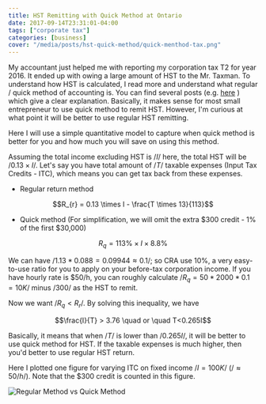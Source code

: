 ```yaml
---
title: HST Remitting with Quick Method at Ontario
date: 2017-09-14T23:31:01-04:00
tags: ["corporate tax"]
categories: [business]
cover: "/media/posts/hst-quick-method/quick-menthod-tax.png"
---
```


My accountant just helped me with reporting my corporation tax T2 for year 2016. It ended up with owing a large amount of HST to the Mr. Taxman. To understand how HST is calculated, I read more and understand what regular / quick method of accounting is. You can find several posts (e.g. [here](http://777taxes.com/is-the-quick-method-good-for-you) ) which give a clear explanation. Basically, it makes sense for most small entrepreneur to use quick method to remit HST. However, I'm curious at what point it will be better to use regular HST remitting.

Here I will use a simple quantitative model to capture when quick method is better for you and how much you will save on using this method.

Assuming the total income excluding HST is $/I/$ here, the total HST will be $/0.13 \times I/$. Let's say you have total amount of $/T/$ taxable expenses (Input Tax Credits - ITC), which means you can get tax back from these expenses.

- Regular return method

$$R_{r} = 0.13 \times I - \frac{T \times 13}{113}$$

- Quick method (For simplification, we will omit the extra $300 credit - 1% of the first $30,000)

$$R_{q} = 113\% \times I \times 8.8\% $$

We can have $/1.13*0.088=0.09944\approx0.1/$; so CRA use 10%, a very easy-to-use ratio for you to apply on your before-tax corporation income. If you have hourly rate is $50/h, you can roughly calculate $/R_{q}=50*2000*0.1=10K/$ minus $/300/$ as the HST to remit. 

Now we want $/R_q < R_r/$. By solving this inequality, we have 

$$\frac{I}{T} > 3.76 \quad or \quad  T<0.265I$$

Basically, it means that when $/T/$ is lower than $/0.265I/$, it will be better to use quick method for HST. If the taxable expenses is much higher, then you'd better to use regular HST return.

Here I plotted one figure for varying ITC on fixed income $/I=100K/$ ($/\approx50/h/$). Note that the $300 credit is counted in this figure.

![Regular Method vs Quick Method](/media/posts/hst-quick-method/quick-menthod-tax.png)

